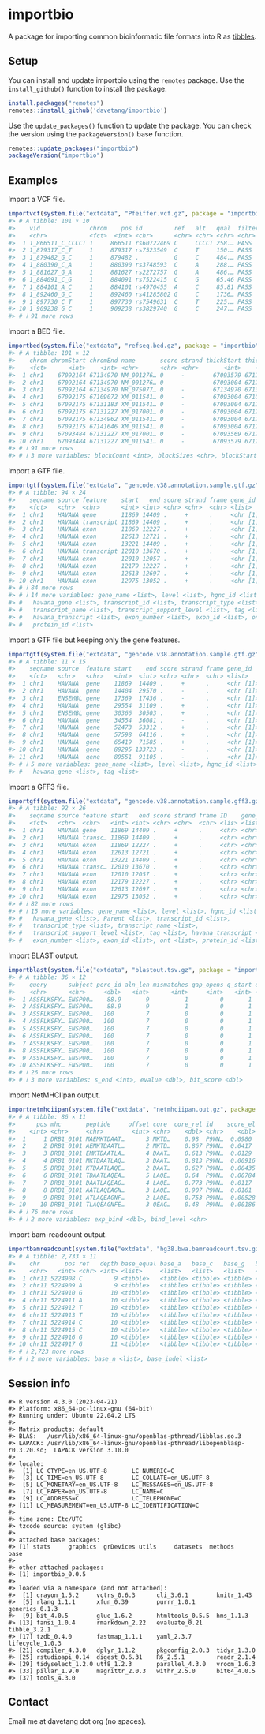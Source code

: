
<!-- README.md is generated from README.Rmd. Please edit that file -->

# importbio

<!-- badges: start -->
<!-- badges: end -->

A package for importing common bioinformatic file formats into R as
[tibbles](https://r4ds.had.co.nz/tibbles.html).

## Setup

You can install and update importbio using the `remotes` package. Use
the `install_github()` function to install the package.

``` r
install.packages("remotes")
remotes::install_github('davetang/importbio')
```

Use the `update_packages()` function to update the package. You can
check the version using the `packageVersion()` base function.

``` r
remotes::update_packages("importbio")
packageVersion("importbio")
```

## Examples

Import a VCF file.

``` r
importvcf(system.file("extdata", "Pfeiffer.vcf.gz", package = "importbio"))
#> # A tibble: 101 × 10
#>    vid              chrom    pos id         ref   alt   qual  filter info  type 
#>    <chr>            <fct>  <int> <chr>      <chr> <chr> <chr> <chr>  <chr> <chr>
#>  1 1_866511_C_CCCCT 1     866511 rs60722469 C     CCCCT 258.… PASS   AC=2… ins  
#>  2 1_879317_C_T     1     879317 rs7523549  C     T     150.… PASS   AC=1… snv  
#>  3 1_879482_G_C     1     879482 .          G     C     484.… PASS   AC=1… snv  
#>  4 1_880390_C_A     1     880390 rs3748593  C     A     288.… PASS   AC=1… snv  
#>  5 1_881627_G_A     1     881627 rs2272757  G     A     486.… PASS   AC=1… snv  
#>  6 1_884091_C_G     1     884091 rs7522415  C     G     65.46 PASS   AC=1… snv  
#>  7 1_884101_A_C     1     884101 rs4970455  A     C     85.81 PASS   AC=1… snv  
#>  8 1_892460_G_C     1     892460 rs41285802 G     C     1736… PASS   AC=1… snv  
#>  9 1_897730_C_T     1     897730 rs7549631  C     T     225.… PASS   AC=1… snv  
#> 10 1_909238_G_C     1     909238 rs3829740  G     C     247.… PASS   AC=1… snv  
#> # ℹ 91 more rows
```

Import a BED file.

``` r
importbed(system.file("extdata", "refseq.bed.gz", package = "importbio"))
#> # A tibble: 101 × 12
#>    chrom chromStart chromEnd name       score strand thickStart thickEnd itemRgb
#>    <fct>      <int>    <int> <chr>      <chr> <chr>       <int>    <int> <chr>  
#>  1 chr1    67092164 67134970 NM_001276… 0     -        67093579 67127240 0      
#>  2 chr1    67092164 67134970 NM_001276… 0     -        67093004 67127240 0      
#>  3 chr1    67092164 67134970 NR_075077… 0     -        67134970 67134970 0      
#>  4 chr1    67092175 67109072 XM_011541… 0     -        67093004 67103382 0      
#>  5 chr1    67092175 67131183 XM_011541… 0     -        67093004 67127240 0      
#>  6 chr1    67092175 67131227 XM_017001… 0     -        67093004 67127240 0      
#>  7 chr1    67092175 67134962 XM_011541… 0     -        67093004 67127240 0      
#>  8 chr1    67092175 67141646 XM_011541… 0     -        67093004 67127240 0      
#>  9 chr1    67093484 67131227 XM_017001… 0     -        67093569 67127240 0      
#> 10 chr1    67093484 67131227 XM_011541… 0     -        67093579 67127240 0      
#> # ℹ 91 more rows
#> # ℹ 3 more variables: blockCount <int>, blockSizes <chr>, blockStarts <chr>
```

Import a GTF file.

``` r
importgtf(system.file("extdata", "gencode.v38.annotation.sample.gtf.gz", package = "importbio"))
#> # A tibble: 94 × 24
#>    seqname source feature    start   end score strand frame gene_id   gene_type
#>    <fct>   <chr>  <chr>      <int> <int> <chr> <chr>  <chr> <list>    <list>   
#>  1 chr1    HAVANA gene       11869 14409 .     +      .     <chr [1]> <chr [1]>
#>  2 chr1    HAVANA transcript 11869 14409 .     +      .     <chr [1]> <chr [1]>
#>  3 chr1    HAVANA exon       11869 12227 .     +      .     <chr [1]> <chr [1]>
#>  4 chr1    HAVANA exon       12613 12721 .     +      .     <chr [1]> <chr [1]>
#>  5 chr1    HAVANA exon       13221 14409 .     +      .     <chr [1]> <chr [1]>
#>  6 chr1    HAVANA transcript 12010 13670 .     +      .     <chr [1]> <chr [1]>
#>  7 chr1    HAVANA exon       12010 12057 .     +      .     <chr [1]> <chr [1]>
#>  8 chr1    HAVANA exon       12179 12227 .     +      .     <chr [1]> <chr [1]>
#>  9 chr1    HAVANA exon       12613 12697 .     +      .     <chr [1]> <chr [1]>
#> 10 chr1    HAVANA exon       12975 13052 .     +      .     <chr [1]> <chr [1]>
#> # ℹ 84 more rows
#> # ℹ 14 more variables: gene_name <list>, level <list>, hgnc_id <list>,
#> #   havana_gene <list>, transcript_id <list>, transcript_type <list>,
#> #   transcript_name <list>, transcript_support_level <list>, tag <list>,
#> #   havana_transcript <list>, exon_number <list>, exon_id <list>, ont <list>,
#> #   protein_id <list>
```

Import a GTF file but keeping only the gene features.

``` r
importgtf(system.file("extdata", "gencode.v38.annotation.sample.gtf.gz", package = "importbio"), keep_feature = "gene")
#> # A tibble: 11 × 15
#>    seqname source  feature start    end score strand frame gene_id   gene_type
#>    <fct>   <chr>   <chr>   <int>  <int> <chr> <chr>  <chr> <list>    <list>   
#>  1 chr1    HAVANA  gene    11869  14409 .     +      .     <chr [1]> <chr [1]>
#>  2 chr1    HAVANA  gene    14404  29570 .     -      .     <chr [1]> <chr [1]>
#>  3 chr1    ENSEMBL gene    17369  17436 .     -      .     <chr [1]> <chr [1]>
#>  4 chr1    HAVANA  gene    29554  31109 .     +      .     <chr [1]> <chr [1]>
#>  5 chr1    ENSEMBL gene    30366  30503 .     +      .     <chr [1]> <chr [1]>
#>  6 chr1    HAVANA  gene    34554  36081 .     -      .     <chr [1]> <chr [1]>
#>  7 chr1    HAVANA  gene    52473  53312 .     +      .     <chr [1]> <chr [1]>
#>  8 chr1    HAVANA  gene    57598  64116 .     +      .     <chr [1]> <chr [1]>
#>  9 chr1    HAVANA  gene    65419  71585 .     +      .     <chr [1]> <chr [1]>
#> 10 chr1    HAVANA  gene    89295 133723 .     -      .     <chr [1]> <chr [1]>
#> 11 chr1    HAVANA  gene    89551  91105 .     -      .     <chr [1]> <chr [1]>
#> # ℹ 5 more variables: gene_name <list>, level <list>, hgnc_id <list>,
#> #   havana_gene <list>, tag <list>
```

Import a GFF3 file.

``` r
importgff(system.file("extdata", "gencode.v38.annotation.sample.gff3.gz", package = "importbio"))
#> # A tibble: 92 × 26
#>    seqname source feature start   end score strand frame ID    gene_id gene_type
#>    <fct>   <chr>  <chr>   <int> <int> <chr> <chr>  <chr> <lis> <list>  <list>   
#>  1 chr1    HAVANA gene    11869 14409 .     +      .     <chr> <chr>   <chr [1]>
#>  2 chr1    HAVANA transc… 11869 14409 .     +      .     <chr> <chr>   <chr [1]>
#>  3 chr1    HAVANA exon    11869 12227 .     +      .     <chr> <chr>   <chr [1]>
#>  4 chr1    HAVANA exon    12613 12721 .     +      .     <chr> <chr>   <chr [1]>
#>  5 chr1    HAVANA exon    13221 14409 .     +      .     <chr> <chr>   <chr [1]>
#>  6 chr1    HAVANA transc… 12010 13670 .     +      .     <chr> <chr>   <chr [1]>
#>  7 chr1    HAVANA exon    12010 12057 .     +      .     <chr> <chr>   <chr [1]>
#>  8 chr1    HAVANA exon    12179 12227 .     +      .     <chr> <chr>   <chr [1]>
#>  9 chr1    HAVANA exon    12613 12697 .     +      .     <chr> <chr>   <chr [1]>
#> 10 chr1    HAVANA exon    12975 13052 .     +      .     <chr> <chr>   <chr [1]>
#> # ℹ 82 more rows
#> # ℹ 15 more variables: gene_name <list>, level <list>, hgnc_id <list>,
#> #   havana_gene <list>, Parent <list>, transcript_id <list>,
#> #   transcript_type <list>, transcript_name <list>,
#> #   transcript_support_level <list>, tag <list>, havana_transcript <list>,
#> #   exon_number <list>, exon_id <list>, ont <list>, protein_id <list>
```

Import BLAST output.

``` r
importblast(system.file("extdata", "blastout.tsv.gz", package = "importbio"))
#> # A tibble: 36 × 12
#>    query      subject perc_id aln_len mismatches gap_opens q_start q_end s_start
#>    <chr>      <chr>     <dbl>   <int>      <int>     <int>   <int> <int>   <int>
#>  1 ASSFLKSFY… ENSP00…    88.9       9          1         0       1     9     710
#>  2 ASSFLKSFY… ENSP00…    88.9       9          1         0       1     9     710
#>  3 ASSFLKSFY… ENSP00…   100         7          0         0       1     7      58
#>  4 ASSFLKSFY… ENSP00…   100         7          0         0       1     7      58
#>  5 ASSFLKSFY… ENSP00…   100         7          0         0       1     7      58
#>  6 ASSFLKSFY… ENSP00…   100         7          0         0       1     7      58
#>  7 ASSFLKSFY… ENSP00…   100         7          0         0       1     7      58
#>  8 ASSFLKSFY… ENSP00…   100         7          0         0       1     7      58
#>  9 ASSFLKSFY… ENSP00…   100         7          0         0       1     7      58
#> 10 ASSFLKSFY… ENSP00…   100         7          0         0       1     7      58
#> # ℹ 26 more rows
#> # ℹ 3 more variables: s_end <int>, evalue <dbl>, bit_score <dbl>
```

Import NetMHCIIpan output.

``` r
importnetmhciipan(system.file("extdata", "netmhciipan.out.gz", package = "importbio"))
#> # A tibble: 86 × 11
#>      pos mhc       peptide     offset core  core_rel id    score_el perc_rank_el
#>    <int> <chr>     <chr>        <int> <chr>    <dbl> <chr>    <dbl>        <dbl>
#>  1     1 DRB1_0101 MAEMKTDAAT…      3 MKTD…    0.98  P9WN…  0.0980          9.99
#>  2     2 DRB1_0101 AEMKTDAATL…      2 MKTD…    0.867 P9WN…  0.0417         16.0 
#>  3     3 DRB1_0101 EMKTDAATLA…      4 DAAT…    0.613 P9WN…  0.0129         28.5 
#>  4     4 DRB1_0101 MKTDAATLAQ…      3 DAAT…    0.813 P9WN…  0.00916        33.4 
#>  5     5 DRB1_0101 KTDAATLAQE…      2 DAAT…    0.627 P9WN…  0.00435        45.8 
#>  6     6 DRB1_0101 TDAATLAQEA…      5 LAQE…    0.64  P9WN…  0.00784        35.7 
#>  7     7 DRB1_0101 DAATLAQEAG…      4 LAQE…    0.773 P9WN…  0.0117         29.8 
#>  8     8 DRB1_0101 AATLAQEAGN…      3 LAQE…    0.907 P9WN…  0.0161         25.6 
#>  9     9 DRB1_0101 ATLAQEAGNF…      2 LAQE…    0.753 P9WN…  0.00528        42.3 
#> 10    10 DRB1_0101 TLAQEAGNFE…      3 QEAG…    0.48  P9WN…  0.00186        63.6 
#> # ℹ 76 more rows
#> # ℹ 2 more variables: exp_bind <dbl>, bind_level <chr>
```

Import bam-readcount output.

``` r
importbamreadcount(system.file("extdata", "hg38.bwa.bamreadcount.tsv.gz", package = "importbio"))
#> # A tibble: 2,733 × 11
#>    chr       pos ref   depth base_equal base_a   base_c   base_g   base_t  
#>    <chr>   <int> <chr> <int> <list>     <list>   <list>   <list>   <list>  
#>  1 chr11 5224908 C         9 <tibble>   <tibble> <tibble> <tibble> <tibble>
#>  2 chr11 5224909 A         9 <tibble>   <tibble> <tibble> <tibble> <tibble>
#>  3 chr11 5224910 G        10 <tibble>   <tibble> <tibble> <tibble> <tibble>
#>  4 chr11 5224911 A        10 <tibble>   <tibble> <tibble> <tibble> <tibble>
#>  5 chr11 5224912 T        10 <tibble>   <tibble> <tibble> <tibble> <tibble>
#>  6 chr11 5224913 T        10 <tibble>   <tibble> <tibble> <tibble> <tibble>
#>  7 chr11 5224914 C        10 <tibble>   <tibble> <tibble> <tibble> <tibble>
#>  8 chr11 5224915 C        10 <tibble>   <tibble> <tibble> <tibble> <tibble>
#>  9 chr11 5224916 G        10 <tibble>   <tibble> <tibble> <tibble> <tibble>
#> 10 chr11 5224917 G        11 <tibble>   <tibble> <tibble> <tibble> <tibble>
#> # ℹ 2,723 more rows
#> # ℹ 2 more variables: base_n <list>, base_indel <list>
```

## Session info

    #> R version 4.3.0 (2023-04-21)
    #> Platform: x86_64-pc-linux-gnu (64-bit)
    #> Running under: Ubuntu 22.04.2 LTS
    #> 
    #> Matrix products: default
    #> BLAS:   /usr/lib/x86_64-linux-gnu/openblas-pthread/libblas.so.3 
    #> LAPACK: /usr/lib/x86_64-linux-gnu/openblas-pthread/libopenblasp-r0.3.20.so;  LAPACK version 3.10.0
    #> 
    #> locale:
    #>  [1] LC_CTYPE=en_US.UTF-8       LC_NUMERIC=C              
    #>  [3] LC_TIME=en_US.UTF-8        LC_COLLATE=en_US.UTF-8    
    #>  [5] LC_MONETARY=en_US.UTF-8    LC_MESSAGES=en_US.UTF-8   
    #>  [7] LC_PAPER=en_US.UTF-8       LC_NAME=C                 
    #>  [9] LC_ADDRESS=C               LC_TELEPHONE=C            
    #> [11] LC_MEASUREMENT=en_US.UTF-8 LC_IDENTIFICATION=C       
    #> 
    #> time zone: Etc/UTC
    #> tzcode source: system (glibc)
    #> 
    #> attached base packages:
    #> [1] stats     graphics  grDevices utils     datasets  methods   base     
    #> 
    #> other attached packages:
    #> [1] importbio_0.0.5
    #> 
    #> loaded via a namespace (and not attached):
    #>  [1] crayon_1.5.2     vctrs_0.6.3      cli_3.6.1        knitr_1.43      
    #>  [5] rlang_1.1.1      xfun_0.39        purrr_1.0.1      generics_0.1.3  
    #>  [9] bit_4.0.5        glue_1.6.2       htmltools_0.5.5  hms_1.1.3       
    #> [13] fansi_1.0.4      rmarkdown_2.22   evaluate_0.21    tibble_3.2.1    
    #> [17] tzdb_0.4.0       fastmap_1.1.1    yaml_2.3.7       lifecycle_1.0.3 
    #> [21] compiler_4.3.0   dplyr_1.1.2      pkgconfig_2.0.3  tidyr_1.3.0     
    #> [25] rstudioapi_0.14  digest_0.6.31    R6_2.5.1         readr_2.1.4     
    #> [29] tidyselect_1.2.0 utf8_1.2.3       parallel_4.3.0   vroom_1.6.3     
    #> [33] pillar_1.9.0     magrittr_2.0.3   withr_2.5.0      bit64_4.0.5     
    #> [37] tools_4.3.0

## Contact

Email me at davetang dot org (no spaces).
